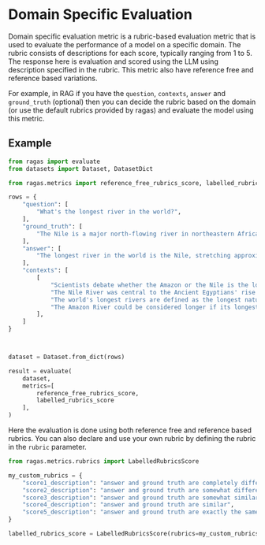 # Domain Specific Evaluation

Domain specific evaluation metric is a rubric-based evaluation metric that is used to evaluate the performance of a model on a specific domain. The rubric consists of descriptions for each score, typically ranging from 1 to 5. The response here is evaluation and scored using the LLM using description specified in the rubric. This metric also have reference free and reference based variations. 

For example, in RAG if you have the `question`, `contexts`, `answer` and `ground_truth` (optional) then you can decide the rubric based on the domain (or use the default rubrics provided by ragas) and evaluate the model using this metric. 

## Example


```python
from ragas import evaluate
from datasets import Dataset, DatasetDict

from ragas.metrics import reference_free_rubrics_score, labelled_rubrics_score

rows = {
    "question": [
        "What's the longest river in the world?",
    ],
    "ground_truth": [
        "The Nile is a major north-flowing river in northeastern Africa.",
    ],
    "answer": [
        "The longest river in the world is the Nile, stretching approximately 6,650 kilometers (4,130 miles) through northeastern Africa, flowing through countries such as Uganda, Sudan, and Egypt before emptying into the Mediterranean Sea. There is some debate about this title, as recent studies suggest the Amazon River could be longer if its longest tributaries are included, potentially extending its length to about 7,000 kilometers (4,350 miles).",
    ],
    "contexts": [
        [
            "Scientists debate whether the Amazon or the Nile is the longest river in the world. Traditionally, the Nile is considered longer, but recent information suggests that the Amazon may be longer.",
            "The Nile River was central to the Ancient Egyptians' rise to wealth and power. Since rainfall is almost non-existent in Egypt, the Nile River and its yearly floodwaters offered the people a fertile oasis for rich agriculture.",
            "The world's longest rivers are defined as the longest natural streams whose water flows within a channel, or streambed, with defined banks.",
            "The Amazon River could be considered longer if its longest tributaries are included, potentially extending its length to about 7,000 kilometers."
        ],
    ]
}



dataset = Dataset.from_dict(rows)

result = evaluate(
    dataset,
    metrics=[
        reference_free_rubrics_score,
        labelled_rubrics_score
    ],
)

```

Here the evaluation is done using both reference free and reference based rubrics. You can also declare and use your own rubric by defining the rubric in the `rubric` parameter.

```python
from ragas.metrics.rubrics import LabelledRubricsScore

my_custom_rubrics = {
    "score1_description": "answer and ground truth are completely different",
    "score2_description": "answer and ground truth are somewhat different",
    "score3_description": "answer and ground truth are somewhat similar",
    "score4_description": "answer and ground truth are similar",
    "score5_description": "answer and ground truth are exactly the same",
}

labelled_rubrics_score = LabelledRubricsScore(rubrics=my_custom_rubrics)
```


